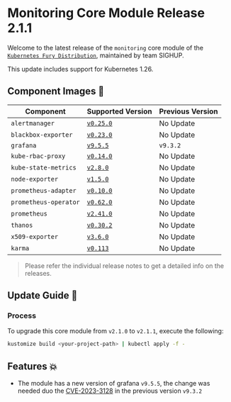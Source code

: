 # Monitoring Core Module Release 2.1.1

Welcome to the latest release of the `monitoring` core module of the [`Kubernetes Fury Distribution`](https://github.com/sighupio/fury-distribution), maintained by team SIGHUP.

This update includes support for Kubernetes 1.26.

## Component Images 🚢

| Component             | Supported Version                                                                            | Previous Version |
| --------------------- | -------------------------------------------------------------------------------------------- | ---------------- |
| `alertmanager`        | [`v0.25.0`](https://github.com/prometheus/alertmanager/releases/tag/v0.25.0)                 | No Update        |
| `blackbox-exporter`   | [`v0.23.0`](https://github.com/prometheus/blackbox_exporter/releases/tag/v0.23.0)            | No Update        |
| `grafana`             | [`v9.5.5`](https://github.com/grafana/grafana/releases/tag/v9.5.5)                           | `v9.3.2`         |
| `kube-rbac-proxy`     | [`v0.14.0`](https://github.com/brancz/kube-rbac-proxy/releases/tag/v0.14.0)                  | No Update        |
| `kube-state-metrics`  | [`v2.8.0`](https://github.com/kubernetes/kube-state-metrics/releases/tag/v2.8.0)             | No Update        |
| `node-exporter`       | [`v1.5.0`](https://github.com/prometheus/node_exporter/releases/tag/v1.5.0)                  | No Update        |
| `prometheus-adapter`  | [`v0.10.0`](https://github.com/kubernetes-sigs/prometheus-adapter/releases/tag/v0.10.0)      | No Update        |
| `prometheus-operator` | [`v0.62.0`](https://github.com/prometheus-operator/prometheus-operator/releases/tag/v0.62.0) | No Update        |
| `prometheus`          | [`v2.41.0`](https://github.com/prometheus/prometheus/releases/tag/v2.41.0)                   | No Update        |
| `thanos`              | [`v0.30.2`](https://github.com/thanos-io/thanos/releases/tag/v0.30.2)                        | No Update        |
| `x509-exporter`       | [`v3.6.0`](https://github.com/enix/x509-certificate-exporter/releases/tag/v3.2.0)            | No Update        |
| `karma`               | [`v0.113`](https://github.com/prymitive/karma/releases/tag/v0.113)                           | No Update        |

> Please refer the individual release notes to get a detailed info on the releases.

## Update Guide 🦮

### Process

To upgrade this core module from `v2.1.0` to `v2.1.1`, execute the following:

```bash
kustomize build <your-project-path> | kubectl apply -f -
```


## Features 💥

- The module has a new version of grafana `v9.5.5`, the change was needed duo the [CVE-2023-3128](https://github.com/prometheus-operator/kube-prometheus/issues/2147) in the previous version `v9.3.2`